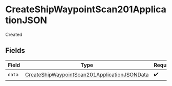 # CreateShipWaypointScan201ApplicationJSON

Created


## Fields

| Field                                                                                                                   | Type                                                                                                                    | Required                                                                                                                | Description                                                                                                             |
| ----------------------------------------------------------------------------------------------------------------------- | ----------------------------------------------------------------------------------------------------------------------- | ----------------------------------------------------------------------------------------------------------------------- | ----------------------------------------------------------------------------------------------------------------------- |
| `data`                                                                                                                  | [CreateShipWaypointScan201ApplicationJSONData](../../models/operations/CreateShipWaypointScan201ApplicationJSONData.md) | :heavy_check_mark:                                                                                                      | N/A                                                                                                                     |